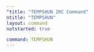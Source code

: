 ```yaml
---
^title: "TEMPSHUN IRC Command"
ntitle: "TEMPSHUN"
layout: command
notstarted: true

command: TEMPSHUN
---
```

